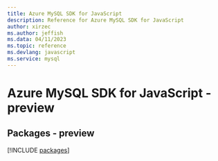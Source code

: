 ```yaml
---
title: Azure MySQL SDK for JavaScript
description: Reference for Azure MySQL SDK for JavaScript
author: xirzec
ms.author: jeffish
ms.data: 04/11/2023
ms.topic: reference
ms.devlang: javascript
ms.service: mysql
---
```

# Azure MySQL SDK for JavaScript - preview
## Packages - preview
[!INCLUDE [packages](mysql-index.md)]